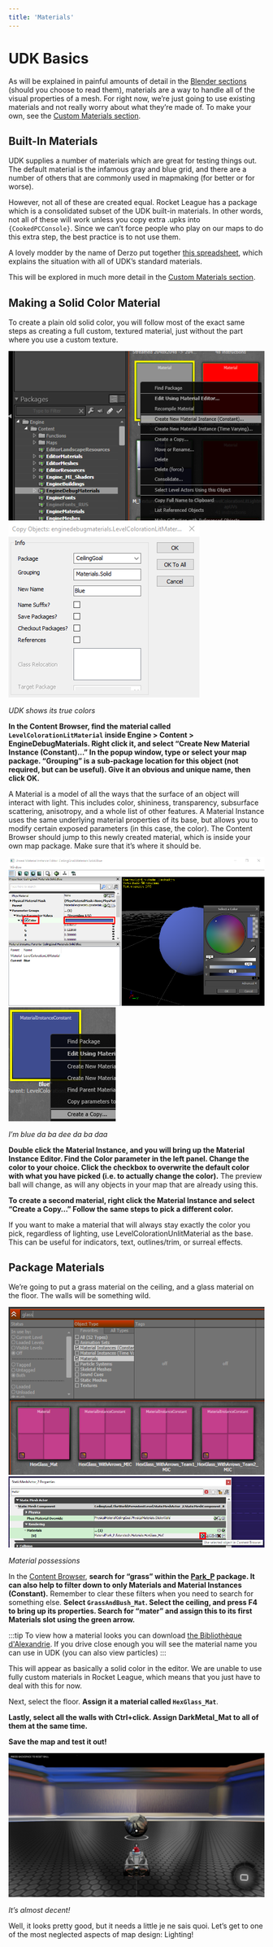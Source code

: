 ```yaml
---
title: 'Materials'
---
```

# UDK Basics

As will be explained in painful amounts of detail in the [Blender sections](../blender/01_blender) (should you choose to read them), materials are a way to handle all of the visual properties of a mesh. For right now, we’re just going to use existing materials and not really worry about what they’re made of. To make your own, see the [Custom Materials section](16_custom_material).

## Built-In Materials

UDK supplies a number of materials which are great for testing things out. The default material is the infamous gray and blue grid, and there are a number of others that are commonly used in mapmaking (for better or for worse).

However, not all of these are created equal. Rocket League has a package which is a consolidated subset of the UDK built-in materials. In other words, not all of these will work unless you copy extra .upks into `{CookedPCConsole}`. Since we can’t force people who play on our maps to do this extra step, the best practice is to not use them.

A lovely modder by the name of Derzo put together [this spreadsheet](https://docs.google.com/spreadsheets/d/1KLs5r_sUn3W6rLrw_xQJbEK-LOmxCiBRfo9_XI79Kng), which explains the situation with all of UDK’s standard materials. 

This will be explored in much more detail in the [Custom Materials section](16_custom_material).

## Making a Solid Color Material

To create a plain old solid color, you will follow most of the exact same steps as creating a full custom, textured material, just without the part where you use a custom texture.

![alt text](../../.vuepress/public/images/image79.png)
![alt text](../../.vuepress/public/images/image202.png)

*UDK shows its true colors*

**In the Content Browser, find the material called `LevelColorationLitMaterial` inside Engine > Content > EngineDebugMaterials. Right click it, and select “Create New Material Instance (Constant)...” In the popup window, type or select your map package. “Grouping” is a sub-package location for this object (not required, but can be useful). Give it an obvious and unique name, then click OK.**

A Material is a model of all the ways that the surface of an object will interact with light. This includes color, shininess, transparency, subsurface scattering, anisotropy, and a whole list of other features. A Material Instance uses the same underlying material properties of its base, but allows you to modify certain exposed parameters (in this case, the color).  The Content Browser should jump to this newly created material, which is inside your own map package. Make sure that it’s where it should be.

![alt text](../../.vuepress/public/images/image31.png)
![alt text](../../.vuepress/public/images/image164.png)

*I’m blue da ba dee da ba daa*

**Double click the Material Instance, and you will bring up the Material Instance Editor. Find the Color parameter in the left panel. Change the color to your choice. Click the checkbox to overwrite the default color with what you have picked (i.e. to actually change the color).** The preview ball will change, as will any objects in your map that are already using this.

**To create a second material, right click the Material Instance and select “Create a Copy…” Follow the same steps to pick a different color.**

If you want to make a material that will always stay exactly the color you pick, regardless of lighting, use LevelColorationUnlitMaterial as the base. This can be useful for indicators, text, outlines/trim, or surreal effects.

## Package Materials

We’re going to put a grass material on the ceiling, and a glass material on the floor. The walls will be something wild.

![alt text](../../.vuepress/public/images/image108.png)
![alt text](../../.vuepress/public/images/image169.png)

*Material possessions*

In the [Content Browser](../../essential/08_content_browser), **search for “grass” within the [Park_P](../../essential/04_dummy_classes.html#park-p) package. It can also help to filter down to only Materials and Material Instances (Constant).** Remember to clear these filters when you need to search for something else. **Select `GrassAndBush_Mat`. Select the ceiling, and press F4 to bring up its properties. Search for “mater” and assign this to its first Materials slot using the green arrow.**

:::tip
To view how a material looks you can download [the Bibliothèque d'Alexandrie](../../resources/downloads.html#miscellaneous-downloads). If you drive close enough you will see the material name you can use in UDK (you can also view particles) 
:::

This will appear as basically a solid color in the editor. We are unable to use fully custom materials in Rocket League, which means that you just have to deal with this for now.

Next, select the floor. **Assign it a material called `HexGlass_Mat`**.

**Lastly, select all the walls with Ctrl+click. Assign DarkMetal_Mat to all of them at the same time.**

**Save the map and test it out!**

![alt text](../../.vuepress/public/images/image95.jpg)

*It’s almost decent!*

Well, it looks pretty good, but it needs a little je ne sais quoi. Let’s get to one of the most neglected aspects of map design: Lighting!












